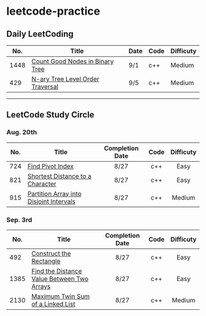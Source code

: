 # leetcode-practice

## Daily LeetCoding

|No.|Title|Date|Code|Difficuty|
|---|-----|----|----|---|
|1448|[Count Good Nodes in Binary Tree](https://leetcode.com/problems/count-good-nodes-in-binary-tree/)|9/1|c++|Medium|
|429|[N-ary Tree Level Order Traversal](https://leetcode.com/problems/n-ary-tree-level-order-traversal/)|9/5|c++|Medium|

***

## LeetCode Study Circle

### Aug. 20th
|No.|Title|Completion Date|Code|Difficuty|
|---|-----|:--:|:--:|:--:|
|724|[Find Pivot Index](https://leetcode.com/problems/find-pivot-index/)|8/27|c++|Easy|
|821|[Shortest Distance to a Character](https://leetcode.com/problems/shortest-distance-to-a-character/)|8/27|c++|Easy|
|915|[Partition Array into Disjoint Intervals](https://leetcode.com/problems/partition-array-into-disjoint-intervals/)|8/27|c++|Medium|

### Sep. 3rd
|No.|Title|Completion Date|Code|Difficuty
|---|-----|:--:|:--:|:--:|
|492|[Construct the Rectangle](https://leetcode.com/problems/construct-the-rectangle/)|8/27|c++|Easy|
|1385|[Find the Distance Value Between Two Arrays](https://leetcode.com/problems/find-the-distance-value-between-two-arrays/)|8/27|c++|Easy|
|2130|[Maximum Twin Sum of a Linked List](https://leetcode.com/problems/maximum-twin-sum-of-a-linked-list/)|8/27|c++|Medium|